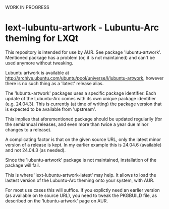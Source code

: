 WORK IN PROGRESS

# lext-lubuntu-artwork - Lubuntu-Arc theming for LXQt
This repository is intended for use by AUR. See package 'lubuntu-artwork'. Mentioned package has a problem (or, it is not maintained) and can't be used anymore without tweaking.

Lubuntu artwork is available at http://archive.ubuntu.com/ubuntu/pool/universe/l/lubuntu-artwork, however there is no such thing as a 'latest' release alias. 

The 'lubuntu-artwork' packages uses a specific package identifier. Each update of the Lubuntu-Arc comes with its own unique package identifier (e.g. 24.04.3). This is currently (at time of writing) the package version that is expected to be available from 'upstream'. 

This implies that aforementioned package should be updated regularily (for the semiannual releases, and even more than twice a year due minor changes to a release). 

A complicating factor is that on the given source URL, only the latest minor version of a release is kept. In my earlier example this is 24.04.6 (available) and not 24.04.3 (as needed).

Since the 'lubuntu-artwork' package is not maintained, installation of the package will fail. 

This is where 'lext-lubuntu-artwork-latest' may help. It allows to load the lastest version of the Lubuntu-Arc theming onto your system, with AUR. 

For most use cases this will suffice. If you explictly need an earlier version (as available on te source URL), you need to tweak the PKGBUILD file, as described on the 'lubuntu-artwork' page on AUR. 
